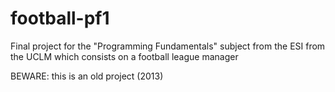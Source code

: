 # football-pf1
Final project for the "Programming Fundamentals" subject from the ESI from the UCLM which consists on a football league manager

BEWARE: this is an old project (2013)
